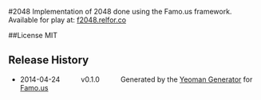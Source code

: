 #2048
Implementation of 2048 done using the Famo.us framework.
Available for play at: [f2048.relfor.co](http://f2048.relfor.co)

##License
MIT

## Release History
 * 2014-04-24   v0.1.0   Generated by the [Yeoman Generator](https://github.com/famous/generator-famous) for [Famo.us](http://famo.us)